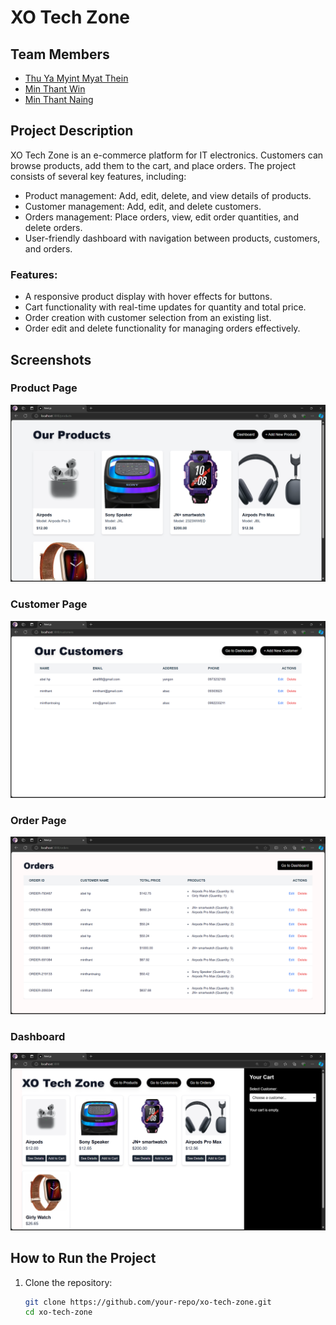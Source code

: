 # XO Tech Zone

## Team Members
- [Thu Ya Myint Myat Thein](https://github.com/ThuYammT)
- [Min Thant Win](https://github.com/Katou69)
- [Min Thant Naing](https://github.com/minthantnaing1)

## Project Description
XO Tech Zone is an e-commerce platform for IT electronics. Customers can browse products, add them to the cart, and place orders. The project consists of several key features, including:
- Product management: Add, edit, delete, and view details of products.
- Customer management: Add, edit, and delete customers.
- Orders management: Place orders, view, edit order quantities, and delete orders.
- User-friendly dashboard with navigation between products, customers, and orders.

### Features:
- A responsive product display with hover effects for buttons.
- Cart functionality with real-time updates for quantity and total price.
- Order creation with customer selection from an existing list.
- Order edit and delete functionality for managing orders effectively.

## Screenshots
### Product Page
![Product Page](./screenshots/product_page.png)

### Customer Page
![Customer Page](./screenshots/customer_page.png)

### Order Page
![Order Page](./screenshots/order_page.png)

### Dashboard
![Dashboard](./screenshots/dashboard.png)

## How to Run the Project
1. Clone the repository:
   ```bash
   git clone https://github.com/your-repo/xo-tech-zone.git
   cd xo-tech-zone
